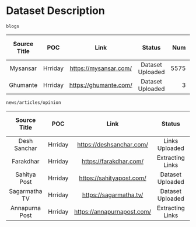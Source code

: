 # Dataset Description

    blogs

Source Title|POC|Link|Status|Num|Raw Data Size
:---:|:---:|:---:|:---:|---:|---:
Mysansar|Hrriday|https://mysansar.com/|Dataset Uploaded|5575|68MB
Ghumante|Hrriday|https://ghumante.com/|Dataset Uploaded|3|72KB

    news/articles/opinion

Source Title|POC|Link|Status|Num|Raw Data Size
:---:|:---:|:---:|:---:|---:|---:
Desh Sanchar|Hrriday|https://deshsanchar.com/|Links Uploaded|170783|-
Farakdhar|Hrriday|https://farakdhar.com/|Extracting Links|~182704|-
Sahitya Post|Hrriday|https://sahityapost.com/|Dataset Uploaded|24653|75MB
Sagarmatha TV|Hrriday|https://sagarmatha.tv/|Dataset Uploaded|36209|36MB
Annapurna Post|Hrriday|https://annapurnapost.com/|Extracting Links|-|-